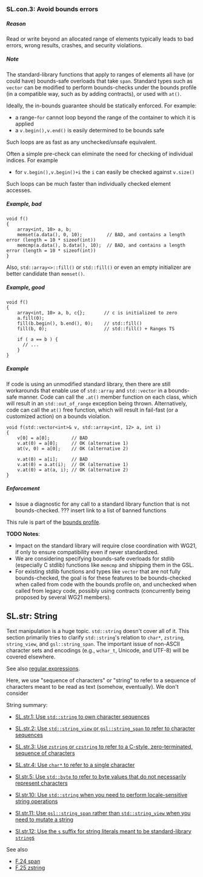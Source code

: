 ### <a name="Rsl-bounds"></a>SL.con.3: Avoid bounds errors

##### Reason

Read or write beyond an allocated range of elements typically leads to bad errors, wrong results, crashes, and security violations.

##### Note

The standard-library functions that apply to ranges of elements all have (or could have) bounds-safe overloads that take `span`.
Standard types such as `vector` can be modified to perform bounds-checks under the bounds profile (in a compatible way, such as by adding contracts), or used with `at()`.

Ideally, the in-bounds guarantee should be statically enforced.
For example:

* a range-`for` cannot loop beyond the range of the container to which it is applied
* a `v.begin(),v.end()` is easily determined to be bounds safe

Such loops are as fast as any unchecked/unsafe equivalent.

Often a simple pre-check can eliminate the need for checking of individual indices.
For example

* for `v.begin(),v.begin()+i` the `i` can easily be checked against `v.size()`

Such loops can be much faster than individually checked element accesses.

##### Example, bad

    void f()
    {
        array<int, 10> a, b;
        memset(a.data(), 0, 10);         // BAD, and contains a length error (length = 10 * sizeof(int))
        memcmp(a.data(), b.data(), 10);  // BAD, and contains a length error (length = 10 * sizeof(int))
    }

Also, `std::array<>::fill()` or `std::fill()` or even an empty initializer are better candidate than `memset()`.

##### Example, good

    void f()
    {
        array<int, 10> a, b, c{};       // c is initialized to zero
        a.fill(0);
        fill(b.begin(), b.end(), 0);    // std::fill()
        fill(b, 0);                     // std::fill() + Ranges TS

        if ( a == b ) {
          // ...
        }
    }

##### Example

If code is using an unmodified standard library, then there are still workarounds that enable use of `std::array` and `std::vector` in a bounds-safe manner. Code can call the `.at()` member function on each class, which will result in an `std::out_of_range` exception being thrown. Alternatively, code can call the `at()` free function, which will result in fail-fast (or a customized action) on a bounds violation.

    void f(std::vector<int>& v, std::array<int, 12> a, int i)
    {
        v[0] = a[0];        // BAD
        v.at(0) = a[0];     // OK (alternative 1)
        at(v, 0) = a[0];    // OK (alternative 2)

        v.at(0) = a[i];     // BAD
        v.at(0) = a.at(i);  // OK (alternative 1)
        v.at(0) = at(a, i); // OK (alternative 2)
    }

##### Enforcement

* Issue a diagnostic for any call to a standard library function that is not bounds-checked.
??? insert link to a list of banned functions

This rule is part of the [bounds profile](I-22-Profiles.md#SS-bounds).

**TODO Notes**:

* Impact on the standard library will require close coordination with WG21, if only to ensure compatibility even if never standardized.
* We are considering specifying bounds-safe overloads for stdlib (especially C stdlib) functions like `memcmp` and shipping them in the GSL.
* For existing stdlib functions and types like `vector` that are not fully bounds-checked, the goal is for these features to be bounds-checked when called from code with the bounds profile on, and unchecked when called from legacy code, possibly using contracts (concurrently being proposed by several WG21 members).



## <a name="SS-string"></a>SL.str: String

Text manipulation is a huge topic.
`std::string` doesn't cover all of it.
This section primarily tries to clarify `std::string`'s relation to `char*`, `zstring`, `string_view`, and `gsl::string_span`.
The important issue of non-ASCII character sets and encodings (e.g., `wchar_t`, Unicode, and UTF-8) will be covered elsewhere.

See also [regular expressions](I-18-The%20Standard%20Library-SL.io.050.md#SS-regex).

Here, we use "sequence of characters" or "string" to refer to a sequence of characters meant to be read as text (somehow, eventually).
We don't consider 

String summary:

* [SL.str.1: Use `std::string` to own character sequences](I-18-The%20Standard%20Library-SL.str.001.md#Rstr-string)
* [SL.str.2: Use `std::string_view` or `gsl::string_span` to refer to character sequences](I-18-The%20Standard%20Library-SL.str.002.md#Rstr-view)
* [SL.str.3: Use `zstring` or `czstring` to refer to a C-style, zero-terminated, sequence of characters](I-18-The%20Standard%20Library-SL.str.003.md#Rstr-zstring)
* [SL.str.4: Use `char*` to refer to a single character](I-18-The%20Standard%20Library-SL.str.004.md#Rstr-char*)
* [Sl.str.5: Use `std::byte` to refer to byte values that do not necessarily represent characters](I-18-The%20Standard%20Library-Sl.str.005.md#Rstr-byte)

* [Sl.str.10: Use `std::string` when you need to perform locale-sensitive string operations](I-18-The%20Standard%20Library-Sl.str.010.md#Rstr-locale)
* [Sl.str.11: Use `gsl::string_span` rather than `std::string_view` when you need to mutate a string](I-18-The%20Standard%20Library-Sl.str.011.md#Rstr-span)
* [Sl.str.12: Use the `s` suffix for string literals meant to be standard-library `string`s](I-18-The%20Standard%20Library-Sl.str.012.md#Rstr-s)

See also

* [F.24 span](I-05-Functions-F.024.md#Rf-range)
* [F.25 zstring](I-05-Functions-F.025.md#Rf-zstring)


